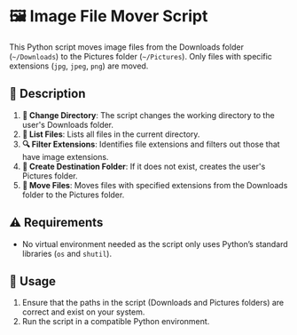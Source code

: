 # 🖼️ Image File Mover Script

This Python script moves image files from the Downloads folder (`~/Downloads`) to the Pictures folder (`~/Pictures`). Only files with specific extensions (`jpg`, `jpeg`, `png`) are moved.

## 📝 Description

1. **🔄 Change Directory**: The script changes the working directory to the user's Downloads folder.
2. **📁 List Files**: Lists all files in the current directory.
3. **🔍 Filter Extensions**: Identifies file extensions and filters out those that have image extensions.
4. **📂 Create Destination Folder**: If it does not exist, creates the user's Pictures folder.
5. **🚚 Move Files**: Moves files with specified extensions from the Downloads folder to the Pictures folder.

## ⚠️ Requirements

- No virtual environment needed as the script only uses Python’s standard libraries (`os` and `shutil`).

## 🚀 Usage

1. Ensure that the paths in the script (Downloads and Pictures folders) are correct and exist on your system.
2. Run the script in a compatible Python environment.
